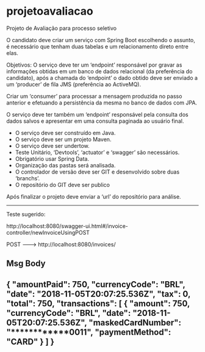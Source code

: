 # projetoavaliacao
Projeto de Avaliação para processo seletivo

O candidato deve criar um serviço com Spring Boot escolhendo o assunto, é necessário que tenham duas tabelas e um relacionamento direto entre elas.

Objetivos:
O serviço deve ter um ‘endpoint’ responsável por gravar as informações obtidas em um banco de dados relacional (da preferência do candidato), após a chamada do ‘endpoint’ o dado obtido deve ser enviado a um ‘producer’ de fila JMS (preferência ao ActiveMQ).

Criar um ‘consumer’ para processar a mensagem produzida no passo anterior e efetuando a persistência da mesma no banco de dados com JPA.

O serviço deve ter também um ‘endpoint’ responsável pela consulta dos dados salvos e apresentar em uma consulta paginada ao usuário final.

- O serviço deve ser construído em Java.
- O serviço deve ser um projeto Maven.
- O serviço deve ser undertow.
- Teste Unitário, ‘Devtools’, ‘actuator’ e ‘swagger’ são necessários.
- Obrigatório usar Spring Data.
- Organização das pastas será analisada.
- O controlador de versão deve ser GIT e desenvolvido sobre duas ‘branchs’.
- O repositório do GIT deve ser publico


Após finalizar o projeto deve enviar a ‘url’ do repositório para análise.
___________________________________________________________________________________

Teste sugerido:

http://localhost:8080/swagger-ui.html#/invoice-controller/newInvoiceUsingPOST

POST ---> http://localhost:8080/invoices/

Msg Body
---
{
  "amountPaid": 750,
  "currencyCode": "BRL",
  "date": "2018-11-05T20:07:25.536Z",
  "tax": 0,
  "total": 750,
  "transactions": [
    {
      "amount": 750,
      "currencyCode": "BRL",
      "date": "2018-11-05T20:07:25.536Z",
      "maskedCardNumber": "************0011",
      "paymentMethod": "CARD"
    }
  ]
}
---

